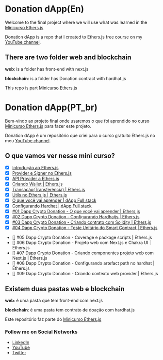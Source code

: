 # Donation dApp(En)

Welcome to the final project where we will use what was learned in the [Minicurso Ethers.js](https://github.com/jeftarmascarenhas/minicurso-ethersjs)

Donation dApp is a repo that I created to Ethers.js free course on my [YouTube channel](https://www.youtube.com/@nftchoose).

## There are two folder web and blockchain

**web**: is a folder has front-end with next.js

**blockchain**: is a folder has Donation contract with hardhat.js

This repo is part [Minicurso Ethers.js](https://github.com/jeftarmascarenhas/minicurso-ethersjs)

# Donation dApp(PT_br)

Bem-vindo ao projeto final onde usaremos o que foi aprendido no curso [Minicurso Ethers.js](https://github.com/jeftarmascarenhas/minicurso-ethersjs) para fazer este projeto.

Donation dApp é um repositório que criei para o curso gratuito Ethers.js no meu [YouTube channel](https://www.youtube.com/@nftchoose).

## O que vamos ver nesse mini curso?

- [x] [Introdução ao Ethers.js](https://youtu.be/seym2JW_0Bg)
- [x] [Provider e Signer no Ethers.js](https://youtu.be/ClJVw0Avkz4)
- [x] [API Provider a Ethers.js](https://youtu.be/iXuFhWAlFl0)
- [x] [Criando Wallet | Ethers.js](https://youtu.be/bOd5WpU7h7E)
- [x] [Transação(Transferência) | Ethers.js](https://youtu.be/NWezFwf8TUk)
- [x] [Utils no Ethers.js | Ethers.js](https://youtu.be/ddFiyIZM2Hg)
- [x] [O que você vai aprender | dApp Full stack](https://youtu.be/xUscIEKVCxQ)
- [x] [Configurando Hardhat | dApp Full stack](https://youtu.be/dfJZG1cxBAY)
- [x] [#01 Dapp Crypto Donation - O que você vai aprender | Ethers.js](https://youtu.be/xUscIEKVCxQ)
- [x] [#02 Dapp Crypto Donation - Configurando Hardhatjs | Ethers.js](https://youtu.be/dfJZG1cxBAY)
- [x] [#03 Dapp Crypto Donation - Criando contrato com Solidity | Ethers.js](https://youtu.be/d21fXoaa9p4)
- [x] [#04 Dapp Crypto Donation - Teste Unitário do Smart Contract | Ethers.js](https://youtu.be/dtKwvAborwA)
- [] #05 Dapp Crypto Donation - Coverage e package scripts | Ethers.js
- [] #06 Dapp Crypto Donation - Projeto web com Next.js e Chakra UI | Ethers.js
- [] #07 Dapp Crypto Donation - Criando componentes projeto web com Next.js | Ethers.js
- [] #08 Dapp Crypto Donation - Configurando artefact path no hardhat | Ethers.js
- [] #09 Dapp Crypto Donation - Criando contexto web provider | Ethers.js
<!-- - [ ] Dapp de Doação fullstack instalação e configurações | dApp Full stack
- [ ] Dapp de Doação fullstack escrevendo smart contract | dApp Full stack
- [ ] Dapp de Doação fullstack testando smart contract | dApp Full stack
- [ ] Dapp de Doação fullstack deploy smart contract | dApp Full stack
- [ ] Dapp de Doação fullstack Frontend React | dApp Full stack
- [ ] Dapp de Doação fullstack integrando e finalizando | dApp Full stack -->

## Existem duas pastas web e blockchain

**web**: é uma pasta que tem front-end com next.js

**blockchain**: é uma pasta tem contrato de doação com hardhat.js

Este repositório faz parte do [Minicurso Ethers.js](https://github.com/jeftarmascarenhas/minicurso-ethersjs)

### Follow me on Social Networks

- [LinkedIn](https://www.linkedin.com/in/jeftarmascarenhas/)
- [YouTube](https://www.youtube.com/@nftchoose)
- [Twitter](https://twitter.com/nftchoose)
